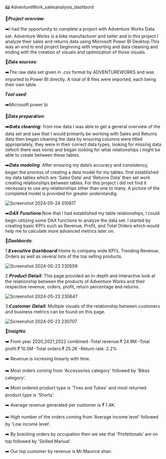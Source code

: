 📟 AdventureWork_salesanalysis_dashbord


📃𝑷𝒓𝒐𝒋𝒆𝒄𝒕 𝒐𝒗𝒆𝒓𝒗𝒊𝒆𝒘:

➡️I had the opportunity to complete a project with Adventure Works Data set. Adventure Works is a bike manufacturer and seller and in this project I analyze their sales and returns data using Microsoft 
   Power BI Desktop.This was an end to end project beginning with importing and data cleaning and ending with the creation of visuals and optimization of those visuals.


📃𝑫𝒂𝒕𝒂 𝒔𝒐𝒖𝒓𝒄𝒆𝒔:

➡️The raw data set given in .csv format by ADVENTUREWORKS and was imported to Power BI directly. A total of 8 files were imported, each being their own table.


𝑻𝒐𝒐𝒍 𝒖𝒔𝒆𝒅:

➡️Microsoft power bi


📃𝑫𝒂𝒕𝒂 𝒑𝒓𝒆𝒑𝒂𝒓𝒂𝒕𝒊𝒐𝒏:

➡️𝘿𝒂𝙩𝒂 𝒄𝙡𝒆𝙖𝒏𝙞𝒏𝙜: from row data I was able to get a general overview of the data set and saw that I would primarily be working with Sales and Returns data then began cleaning the data by ensuring columns 
                  were titled appropriately, they were in their correct data types, looking for missing data (which there was none) and began looking for what relationships I might be able to create 
                  between these tables.




➡️𝑫𝒂𝒕𝒂 𝒎𝒐𝒅𝒆𝒍𝒊𝒏𝒈: After ensuring my data’s accuracy and consistency, began the process of creating a data model for my tables. first established my data tables which are ‘Sales Data’ and ‘Returns Data’ 
                   then set work creating relationships between tables. For this project I did not find it necessary to use any relationships other than one to many. A picture of the completed model is 
                   provided for greater understandig.


![Screenshot 2024-05-24 010817](https://github.com/Kishan-savaliya203/AdventureWork_salesanalysis_dashbord/assets/167234170/a94d40e2-4e96-472b-9603-9525f9952150)




➡️𝑫𝑨𝑿 𝑭𝒖𝒏𝒄𝒕𝒊𝒐𝒏𝒔:Now that I had established my table relationships, I could begin utilizing some DAX functions to analyze the data set. I started by creating basic KPI’s such as Revenue, Profit, and 
                  Total Orders which would help me to calculate more advanced metrics later on.





📃𝑫𝒂𝒔𝒉𝒃𝒐𝒓𝒅𝒔:

1.𝙀𝒙𝙚𝒄𝙪𝒕𝙞𝒗𝙚 𝘿𝒂𝙨𝒉𝙗𝒐𝙖𝒓𝙙:Home to company wide KPI’s, Trending Revenue, Orders as well as several lists of the top selling products.


![Screenshot 2024-05-23 230559](https://github.com/Kishan-savaliya203/AdventureWork_salesanalysis_dashbord/assets/167234170/67f3b699-455b-461b-bfe4-bcb74cbcaafe)




2.𝑷𝙧𝒐𝙙𝒖𝙘𝒕 𝑫𝙚𝒕𝙖𝒊𝙡: This page provided an in-depth and interactive look at the relationship between the products of Adventure Works and their respective revenue, orders, profit, return percentage and 
                  returns.


![Screenshot 2024-05-23 230647](https://github.com/Kishan-savaliya203/AdventureWork_salesanalysis_dashbord/assets/167234170/d67c2bbe-4efa-40d1-8a31-12351e72bc71)



3.𝘾𝒖𝙨𝒕𝙤𝒎𝙚𝒓 𝑫𝙚𝒕𝙖𝒊𝙡: Multiple visuals of the relationship between customers and business metrics can be found on this page.



![Screenshot 2024-05-23 230707](https://github.com/Kishan-savaliya203/AdventureWork_salesanalysis_dashbord/assets/167234170/0cb563ba-5fbd-4249-b456-e0ab2578f3e8)




📃𝑰𝒏𝒔𝒊𝒈𝒉𝒕𝒔:


➡️ From year 2020,2021,2022 combined 
         -Total revenue:₹ 24.9M
         -Total profit:₹ 10.5M
         -Total orders:₹ 25.2K
         -Return rate: 2.2%

➡️ Revenue is incresing linearly with time.

➡️ Most orders coming from 'Accessories category' followed by 'Bikes category'.

➡️ Most ordered product type is 'Tires and Tubes' and most returned product type is 'Shorts'.

➡️ Average revenue generated per customer is ₹ 1.4K.

➡️ High number of the orders coming from 'Average income level' followed by 'Low income level'.

➡️ By bracking orders by occupation then we see that 'Profetionals' are on top followed by 'Skilled Manual'.

➡️ Our top  customer by revenue is Mr.Maurice shan.


























                   


